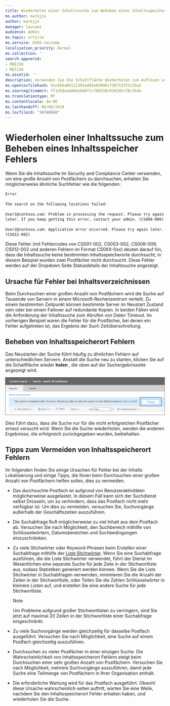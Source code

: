 ```yaml
---
title: Wiederholen einer Inhaltssuche zum Beheben eines Inhaltsspeicher Fehlers
ms.author: markjjo
author: markjjo
manager: laurawi
audience: Admin
ms.topic: article
ms.service: O365-seccomp
localization_priority: Normal
ms.collection: ''
search.appverid:
- MOE150
- MET150
ms.assetid: ''
description: Verwenden Sie die Schaltfläche Wiederholen zum Auflösen von Inhalts suchen mit fehlerhaften Inhaltsverzeichnissen.
ms.openlocfilehash: 91c656a05111391ad93e03946cf367133f2c25a2
ms.sourcegitcommit: ff1d18aaddde2048f1cf88338c916295cf8c354e
ms.translationtype: MT
ms.contentlocale: de-DE
ms.lasthandoff: 06/06/2019
ms.locfileid: "34748568"
---
```

# <a name="retry-a-content-search-to-resolve-a-content-location-error"></a>Wiederholen einer Inhaltssuche zum Beheben eines Inhaltsspeicher Fehlers

Wenn Sie die Inhaltssuche im Security and Compliance Center verwenden, um eine große Anzahl von Postfächern zu durchsuchen, erhalten Sie möglicherweise ähnliche Suchfehler wie die folgenden:

```
Error

The search on the following locations failed:

User1@contoso.com: Problem in processing the request. Please try again later. If you keep getting this error, contact your admin. (CS008-009)

User2@contoso.com: Application error occurred. Please try again later. (CS012-002)
```

Diese Fehler (mit Fehlercodes von CS001-002, CS003-002, CS008-009, CS012-002 und anderen Fehlern im Format CS0XX-0xx) deuten darauf hin, dass die Inhaltssuche keine bestimmten inhaltsspeicherorte durchsucht; in diesem Beispiel wurden zwei Postfächer nicht durchsucht. Diese Fehler werden auf der Dropdown Seite Statusdetails der Inhaltssuche angezeigt.

## <a name="cause-of-content-location-errors"></a>Ursache für Fehler bei Inhaltsverzeichnissen

Beim Durchsuchen einer großen Anzahl von Postfächern wird die Suche auf Tausende von Servern in einem Microsoft-Rechenzentrum verteilt. Zu einem bestimmten Zeitpunkt können bestimmte Server im Neustart Zustand sein oder bei einem Failover auf redundante Kopien. In beiden Fällen wird die Anforderung der Inhaltssuche zum Abrufen von Daten Timeout. Im vorherigen Beispiel waren die Fehler für die Postfächer, bei denen ein Fehler aufgetreten ist, das Ergebnis der Such Zeitüberschreitung.

## <a name="resolving-content-location-errors"></a>Beheben von Inhaltsspeicherort Fehlern

Das Neustarten der Suche führt häufig zu ähnlichen Fehlern auf unterschiedlichen Servern. Anstatt die Suche neu zu starten, klicken Sie auf die Schaltfläche wieder **holen** , die oben auf der Suchergebnisseite angezeigt wird.

![Klicken Sie auf die Schaltfläche wiederholen, um Fehler des Inhaltsspeichers zu beheben](media/retrycontentsearch3.png)

Dies führt dazu, dass die Suche nur für die nicht erfolgreichen Postfächer erneut versucht wird. Wenn Sie die Suche wiederholen, werden die anderen Ergebnisse, die erfolgreich zurückgegeben wurden, beibehalten.

## <a name="tips-to-avoid-content-location-errors"></a>Tipps zum Vermeiden von Inhaltsspeicherort Fehlern

Im folgenden finden Sie einige Ursachen für Fehler bei der Inhalts Lokalisierung und einige Tipps, die Ihnen beim Durchsuchen einer großen Anzahl von Postfächern helfen sollen, dies zu vermeiden.

- Das durchsuchte Postfach ist aufgrund von Benutzeraktivitäten möglicherweise ausgelastet. In diesem Fall kann sich der Suchdienst selbst Drosseln, um zu verhindern, dass das Postfach nicht mehr verfügbar ist. Um dies zu vermeiden, versuchen Sie, Suchvorgänge außerhalb der Geschäftszeiten auszuführen.

- Die Suchabfrage Ruft möglicherweise zu viel Inhalt aus dem Postfach ab. Versuchen Sie nach Möglichkeit, den Suchbereich mithilfe von Schlüsselwörtern, Datumsbereichen und Suchbedingungen einzuschränken.

- Zu viele Stichwörter oder Keyword-Phrasen beim Erstellen einer Suchabfrage mithilfe der [Liste Stichwörter](view-keyword-statistics-for-content-search.md#get-keyword-statistics-for-content-searches). Wenn Sie eine Suchabfrage ausführen, die die Liste Stichwörter verwendet, führt der Dienst im Wesentlichen eine separate Suche für jede Zeile in der Stichwortliste aus, sodass Statistiken generiert werden können. Wenn Sie die Liste Stichwörter in Suchabfragen verwenden, minimieren Sie die Anzahl der Zeilen in der Stichwortliste, oder Teilen Sie die Zahlen Schlüsselwörter in kleinere Listen auf, und erstellen Sie eine andere Suche für jede Stichwortliste.

  > [!NOTE]
  > Um Probleme aufgrund großer Stichwortlisten zu verringern, sind Sie jetzt auf maximal 20 Zeilen in der Stichwortliste einer Suchabfrage eingeschränkt.

- Zu viele Suchvorgänge werden gleichzeitig für dasselbe Postfach ausgeführt. Versuchen Sie nach Möglichkeit, eine Suche auf einem Postfach gleichzeitig auszuführen.

- Durchsuchen zu vieler Postfächer in einer einzigen Suche. Die Wahrscheinlichkeit von Inhaltsspeicherort Fehlern steigt beim Durchsuchen einer sehr großen Anzahl von Postfächern. Versuchen Sie nach Möglichkeit, mehrere Suchvorgänge auszuführen, damit jede Suche eine Teilmenge von Postfächern in Ihrer Organisation enthält.

- Die erforderliche Wartung wird für das Postfach ausgeführt. Obwohl diese Ursache wahrscheinlich selten auftritt, warten Sie eine Weile, nachdem Sie den Inhaltsspeicherort Fehler erhalten haben, und wiederholen Sie die Suche.
